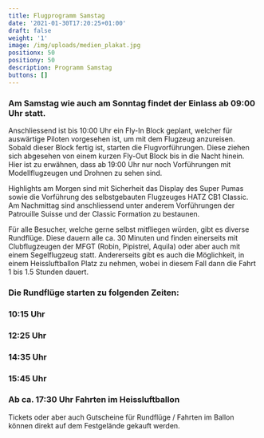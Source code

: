 ```yaml
---
title: Flugprogramm Samstag
date: '2021-01-30T17:20:25+01:00'
draft: false
weight: '1'
image: /img/uploads/medien_plakat.jpg
positionx: 50
positiony: 50
description: Programm Samstag
buttons: []
---
```

### Am Samstag wie auch am Sonntag findet der Einlass ab 09:00 Uhr statt. 

Anschliessend ist bis 10:00 Uhr ein Fly-In Block geplant, welcher für auswärtige Piloten vorgesehen ist, um mit dem Flugzeug anzureisen. Sobald dieser Block fertig ist, starten die Flugvorführungen. Diese ziehen sich abgesehen von einem kurzen Fly-Out Block bis in die Nacht hinein. Hier ist zu erwähnen, dass ab 19:00 Uhr nur noch Vorführungen mit Modellflugzeugen und Drohnen zu sehen sind.

Highlights am Morgen sind mit Sicherheit das Display des Super Pumas sowie die Vorführung des selbstgebauten Flugzeuges HATZ CB1 Classic. Am Nachmittag sind anschliessend unter anderem Vorführungen der Patrouille Suisse und der Classic Formation zu bestaunen.

Für alle Besucher, welche gerne selbst mitfliegen würden, gibt es diverse Rundflüge. Diese dauern alle ca. 30 Minuten und finden einerseits mit Clubflugzeugen der MFGT (Robin, Pipistrel, Aquila) oder aber auch mit einem Segelflugzeug statt. Andererseits gibt es auch die Möglichkeit, in einem Heissluftballon Platz zu nehmen, wobei in diesem Fall dann die Fahrt 1 bis 1.5 Stunden dauert.

### Die Rundflüge starten zu folgenden Zeiten:

### 10:15 Uhr

### 12:25 Uhr

### 14:35 Uhr

### 15:45 Uhr

### Ab ca. 17:30 Uhr Fahrten im Heissluftballon

Tickets oder aber auch Gutscheine für Rundflüge / Fahrten im Ballon können direkt auf dem
Festgelände gekauft werden.
